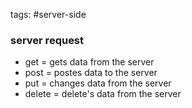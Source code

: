 tags: #server-side

### server request
- get = gets data from the server
- post = postes data to the server
- put = changes data from the server
- delete = delete's data from the server